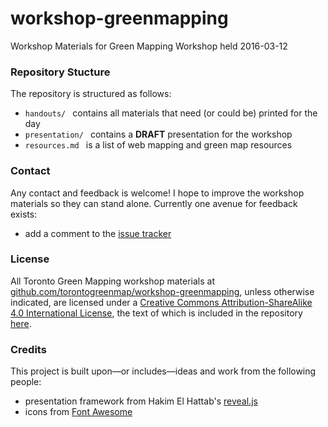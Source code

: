 # workshop-greenmapping
Workshop Materials for Green Mapping Workshop held 2016-03-12

### Repository Stucture
The repository is structured as follows:
* `handouts/ ` contains all materials that need (or could be) printed for the day
* `presentation/ ` contains a **DRAFT** presentation for the workshop
* `resources.md ` is a list of web mapping and green map resources

### Contact
Any contact and feedback is welcome! I hope to improve the workshop materials so they can stand alone. Currently one avenue for feedback exists:
* add a comment to the [issue tracker](https://github.com/torontogreenmap/workshop-greenmapping/issues)

### License
All <span xmlns:dct="http://purl.org/dc/terms/" property="dct:title">Toronto Green Mapping</span> workshop materials at <a xmlns:cc="http://creativecommons.org/ns#" href="https://github.com/torontogreenmap/workshop-greenmapping" property="cc:attributionName" rel="cc:attributionURL">github.com/torontogreenmap/workshop-greenmapping</a>, unless otherwise indicated, are licensed under a <a rel="license" href="http://creativecommons.org/licenses/by-sa/4.0/">Creative Commons Attribution-ShareAlike 4.0 International License</a>, the text of which is included in the repository [here](https://github.com/torontogreenmap/workshop-greenmapping/blob/master/LICENSE.md).

### Credits
This project is built upon—or includes—ideas and work from the following people:
* presentation framework from Hakim El Hattab's [reveal.js](http://lab.hakim.se/reveal-js/#/)
* icons from [Font Awesome](http://fortawesome.github.io/)
